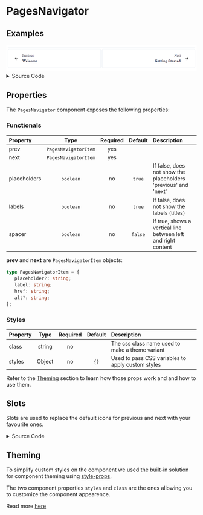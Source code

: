 # PagesNavigator

## Examples

<img src="./assets/images/default.png" alt="PagesNavigator - Default Styles" />

<details><summary>Source Code</summary>

```html
<script>
    import { PagesNavigator } from '@sveltinio/widgets';

    const prevObj = { label: 'prev title', href: 'link_previous_slug' };
    const nextObj = { label: 'next title', href: 'link_next_slug' }
</script>

<PagesNavigator prev={prevObj} next={nextObj} />
```

</details>

## Properties

The `PagesNavigator` component exposes the following properties:

### Functionals

| Property     | Type                 | Required | Default | Description                                                    |
| :----------- | :------------------: | :------: | :-----: | :------------------------------------------------------------- |
| prev         | `PagesNavigatorItem` |    yes   |         |                                                                |
| next         | `PagesNavigatorItem` |    yes   |         |                                                                |
| placeholders |   `boolean`          |    no    |  `true` | If false, does not show the placeholders 'previous' and 'next' |
| labels       |   `boolean`          |    no    |  `true` | If false, does not show the labels (titles)                    |
| spacer       |   `boolean`          |    no    | `false` | If true, shows a vertical line between left and right content  |

**prev** and **next** are `PagesNavigatorItem` objects:

```typescript
type PagesNavigatorItem = {
   placeholder?: string;
   label: string;
   href: string;
   alt?: string;
};
```

### Styles

| Property     | Type                 | Required | Default | Description                                       |
| :----------- | :------------------: | :------: | :-----: | :------------------------------------------------ |
| class        |    string            |    no    |         | The css class name used to make a theme variant   |
| styles       |    Object            |    no    |   `{}`  | Used to pass CSS variables to apply custom styles |

Refer to the [Theming](#theming) section to learn how those props work and and how to use them.

## Slots

Slots are used to replace the default icons for previous and next with your favourite ones.

<details><summary>Source Code</summary>

```html
<script>
    import { PagesNavigator } from '@sveltinio/widgets';

    const prevObj = { label: 'prev title', href: 'link_previous_slug' };
    const nextObj = { label: 'next title', href: 'link_next_slug' }
</script>

<PagesNavigator prev={prevObj} next={nextObj} >
    <span slot="previous-icon">
        <svg
            xmlns="http://www.w3.org/2000/svg"
            width="24px"
            height="24px"
            stroke-width="1.5"
            viewBox="0 0 24 24"
            fill="none"
            class="icon"
            color="currentColor"
            ><path
                d="M16 12H8m0 0l3.5 3.5M8 12l3.5-3.5M12 22c5.523 0 10-4.477 10-10S17.523 2 12 2 2 6.477 2 12s4.477 10 10 10z"
                stroke="currentColor"
                stroke-width="1.5"
                stroke-linecap="round"
                stroke-linejoin="round"
            /></svg
        >
    </span>

    <span slot="next-icon">
        <svg
            xmlns="http://www.w3.org/2000/svg"
            width="24px"
            height="24px"
            stroke-width="1.5"
            viewBox="0 0 24 24"
            fill="none"
            class="icon"
            color="currentColor"
            ><path
                d="M8 12h8m0 0l-3.5-3.5M16 12l-3.5 3.5M12 22c5.523 0 10-4.477 10-10S17.523 2 12 2 2 6.477 2 12s4.477 10 10 10z"
                stroke="currentColor"
                stroke-width="1.5"
                stroke-linecap="round"
                stroke-linejoin="round"
            /></svg
        >
    </span>
</PagesNavigator>
```

</details>

## Theming

To simplify custom styles on the component we used the built-in solution for component theming using [style-props].

The two component properties `styles` and `class` are the ones allowing you to customize the component appearence.

Read more [here](./THEMING.md)

<!-- Resources -->
[style-props]: https://svelte.dev/docs#template-syntax-component-directives---style-props
